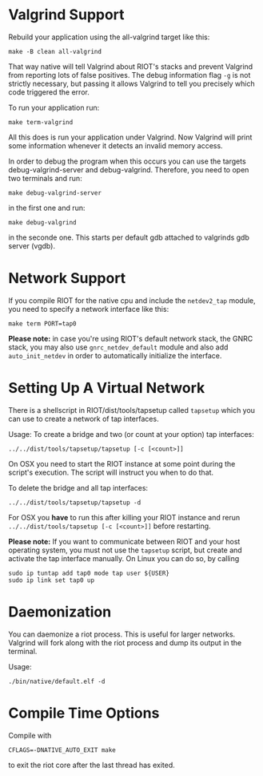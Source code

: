 Valgrind Support
================

Rebuild your application using the all-valgrind target like this:

    make -B clean all-valgrind

That way native will tell Valgrind about RIOT's stacks and prevent
Valgrind from reporting lots of false positives.
The debug information flag `-g` is not strictly necessary, but passing
it allows Valgrind to tell you precisely which code triggered the error.

To run your application run:

    make term-valgrind

All this does is run your application under Valgrind.
Now Valgrind will print some information whenever it detects an
invalid memory access.

In order to debug the program when this occurs you can use the targets
debug-valgrind-server and debug-valgrind. Therefore, you need to open two
terminals and run:

    make debug-valgrind-server

in the first one and run:

    make debug-valgrind

in the seconde one. This starts per default gdb attached to valgrinds gdb
server (vgdb).

Network Support
===============

If you compile RIOT for the native cpu and include the `netdev2_tap`
module, you need to specify a network interface like this:

    make term PORT=tap0

**Please note:** in case you're using RIOT's default network stack, the GNRC
stack, you may also use `gnrc_netdev_default` module and also add
`auto_init_netdev` in order to automatically initialize the interface.


Setting Up A Virtual Network
============================

There is a shellscript in RIOT/dist/tools/tapsetup called `tapsetup` which you
can use to create a network of tap interfaces.

Usage:
To create a bridge and two (or count at your option) tap interfaces:

    ../../dist/tools/tapsetup/tapsetup [-c [<count>]]

On OSX you need to start the RIOT instance at some point during the script's
execution. The script will instruct you when to do that.

To delete the bridge and all tap interfaces:

    ../../dist/tools/tapsetup/tapsetup -d

For OSX you **have** to run this after killing your RIOT instance and rerun
`../../dist/tools/tapsetup [-c [<count>]]` before restarting.

**Please note:** If you want to communicate between RIOT and your host
operating system, you must not use the `tapsetup` script, but create and
activate the tap interface manually. On Linux you can do so, by calling

    sudo ip tuntap add tap0 mode tap user ${USER}
    sudo ip link set tap0 up


Daemonization
=============

You can daemonize a riot process. This is useful for larger networks.
Valgrind will fork along with the riot process and dump its output in
the terminal.

Usage:

    ./bin/native/default.elf -d

Compile Time Options
====================

Compile with

    CFLAGS=-DNATIVE_AUTO_EXIT make

to exit the riot core after the last thread has exited.
